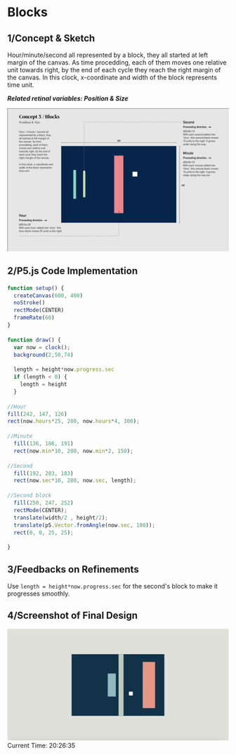 # Blocks

## 1/Concept & Sketch

Hour/minute/second all represented by a block, they all started at left margin of the canvas. As time procedding, each of them moves one relative unit towards right, by the end of each cycle they reach the right margin of the canvas. In this clock, x-coordinate and width of the block represents time unit.

***Related retinal variables: Position & Size***

![](BlocksSketch.jpg)


## 2/P5.js Code Implementation

```Javascript
function setup() {
  createCanvas(600, 400)
  noStroke()
  rectMode(CENTER)
  frameRate(60) 
}

function draw() {
  var now = clock();
  background(2,50,74)

  length = height*now.progress.sec
  if (length < 0) {
    length = height
  }
  
//Hour
fill(242, 147, 126)
rect(now.hours*25, 200, now.hours*4, 300);

//Minute  
  fill(136, 186, 191)
  rect(now.min*10, 200, now.min*2, 150);
  
//Second
  fill(192, 203, 183)
  rect(now.sec*10, 200, now.sec, length);
  
//Second block
  fill(250, 247, 252)
  rectMode(CENTER);
  translate(width/2 , height/2);
  translate(p5.Vector.fromAngle(now.sec, 100));
  rect(0, 0, 25, 25);

}

```
## 3/Feedbacks on Refinements
Use `length = height*now.progress.sec` for the second's block to make it progresses smoothly.

## 4/Screenshot of Final Design
![](ScreenShotBlocks.jpg)
Current Time: 20:26:35
